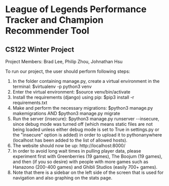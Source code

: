 League of Legends Performance Tracker and Champion Recommender Tool
==============
CS122 Winter Project
--------------
Project Members: Brad Lee, Philip Zhou, Johnathan Hsu

To run our project, the user should perform following steps:  
1. In the folder containing manage.py, create a virtual environment in the terminal: $virtualenv -p python3 venv  
2. Enter the virtual environment: $source venv/bin/activate  
3. Install the requirements (django) using pip: $pip3 install -r requirements.txt  
4. Make and perform the necessary migrations: $python3 manage.py makemigrations AND $python3 manage.py migrate  
5. Run the server (insecure): $python3 manage.py runserver --insecure, since debug mode was turned off (which means static files are not being loaded unless either debug mode is set to True in settings.py or the "insecure" option is added) in order to upload it to pythonanywhere (localhost has been added to the list of allowed hosts).  
6. The website should now be up: http://localhost:8000/  
7. In order to avoid long wait times in pulling player data, please experiment first with Greenberries (19 games), The Boojum (19 games), and then (if you so desire) with people with more games such as Hanazono (200-400 games) and Ghibli Studios (easily 700+ games).  
8. Note that there is a sidebar on the left side of the screen that is used for navigation and also graphing on the stats page.  
